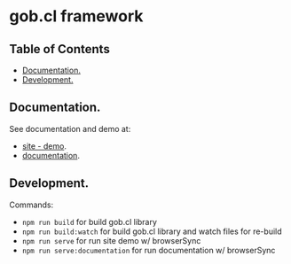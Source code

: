 # gob.cl framework

## Table of Contents
* [Documentation.](#documentation)
* [Development.](#development)

## Documentation.

See documentation and demo at:

+ [site - demo](http://e-gob.github.io/gob.cl/site/).
+ [documentation](http://e-gob.github.io/gob.cl/documentation/).

## Development.

Commands: 

+ `npm run build` for build gob.cl library
+ `npm run build:watch` for build gob.cl library and watch files for re-build
+ `npm run serve` for run site demo w/ browserSync
+ `npm run serve:documentation` for run documentation w/ browserSync